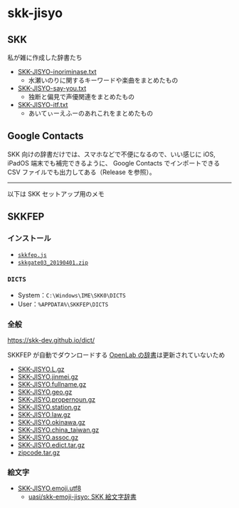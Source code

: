 # skk-jisyo

## SKK

私が雑に作成した辞書たち

- [SKK-JISYO-inoriminase.txt](https://github.com/sobadon/skk-jisyo/releases/latest/download/SKK-JISYO-inoriminase.txt)
    - 水瀬いのりに関するキーワードや楽曲をまとめたもの
- [SKK-JISYO-say-you.txt](https://github.com/sobadon/skk-jisyo/releases/latest/download/SKK-JISYO-say-you.txt)
    - 独断と偏見で声優関連をまとめたもの
- [SKK-JISYO-itf.txt](https://github.com/sobadon/skk-jisyo/releases/latest/download/SKK-JISYO-itf.txt)
    - あいてぃーえふーのあれこれをまとめたもの

## Google Contacts

SKK 向けの辞書だけでは、スマホなどで不便になるので、いい感じに iOS, iPadOS 端末でも補完できるように、 Google Contacts でインポートできる CSV ファイルでも出力してある（Release を参照）。

---

以下は SKK セットアップ用のメモ

## SKKFEP

### インストール

- [`skkfep.js`](http://coexe.web.fc2.com/js/skkfep.js)
- [`skkgate03_20190401.zip`](http://coexe.web.fc2.com/skkgate03_20190401.zip)

### `DICTS`

- System：`C:\Windows\IME\SKK0\DICTS`
- User：`%APPDATA%\SKKFEP\DICTS`

### 全般
https://skk-dev.github.io/dict/

SKKFEP が自動でダウンロードする [OpenLab の辞書](http://openlab.ring.gr.jp/skk/skk/dic/)は更新されていないため

- [SKK-JISYO.L.gz](https://skk-dev.github.io/dict/SKK-JISYO.L.gz)
- [SKK-JISYO.jinmei.gz](https://skk-dev.github.io/dict/SKK-JISYO.jinmei.gz)
- [SKK-JISYO.fullname.gz](https://skk-dev.github.io/dict/SKK-JISYO.fullname.gz)
- [SKK-JISYO.geo.gz](https://skk-dev.github.io/dict/SKK-JISYO.geo.gz)
- [SKK-JISYO.propernoun.gz](https://skk-dev.github.io/dict/SKK-JISYO.propernoun.gz)
- [SKK-JISYO.station.gz](https://skk-dev.github.io/dict/SKK-JISYO.station.gz)
- [SKK-JISYO.law.gz](https://skk-dev.github.io/dict/SKK-JISYO.law.gz)
- [SKK-JISYO.okinawa.gz](https://skk-dev.github.io/dict/SKK-JISYO.okinawa.gz)
- [SKK-JISYO.china_taiwan.gz](https://skk-dev.github.io/dict/SKK-JISYO.china_taiwan.gz)
- [SKK-JISYO.assoc.gz](https://skk-dev.github.io/dict/SKK-JISYO.assoc.gz)
- [SKK-JISYO.edict.tar.gz](https://skk-dev.github.io/dict/SKK-JISYO.edict.tar.gz)
- [zipcode.tar.gz](https://skk-dev.github.io/dict/zipcode.tar.gz)

### 絵文字

- [SKK-JISYO.emoji.utf8](https://raw.githubusercontent.com/uasi/skk-emoji-jisyo/master/SKK-JISYO.emoji.utf8)
    - [uasi/skk-emoji-jisyo: SKK 絵文字辞書](https://github.com/uasi/skk-emoji-jisyo)
